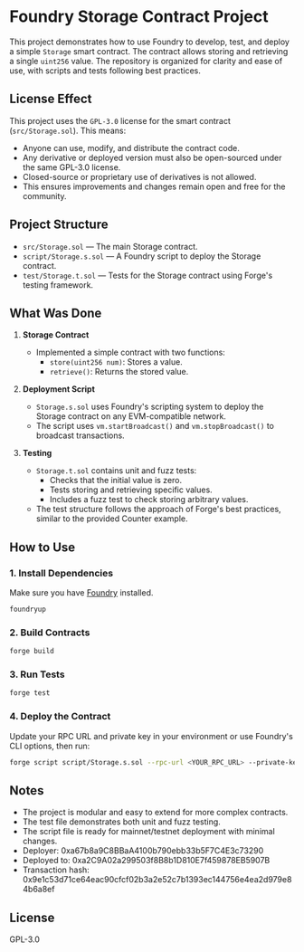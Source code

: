 # Foundry Storage Contract Project

This project demonstrates how to use Foundry to develop, test, and deploy a simple `Storage` smart contract. The contract allows storing and retrieving a single `uint256` value. The repository is organized for clarity and ease of use, with scripts and tests following best practices.

## License Effect

This project uses the `GPL-3.0` license for the smart contract (`src/Storage.sol`). This means:

- Anyone can use, modify, and distribute the contract code.
- Any derivative or deployed version must also be open-sourced under the same GPL-3.0 license.
- Closed-source or proprietary use of derivatives is not allowed.
- This ensures improvements and changes remain open and free for the community.

## Project Structure

- `src/Storage.sol` — The main Storage contract.
- `script/Storage.s.sol` — A Foundry script to deploy the Storage contract.
- `test/Storage.t.sol` — Tests for the Storage contract using Forge's testing framework.

## What Was Done

1. **Storage Contract**

   - Implemented a simple contract with two functions:
     - `store(uint256 num)`: Stores a value.
     - `retrieve()`: Returns the stored value.

2. **Deployment Script**

   - `Storage.s.sol` uses Foundry's scripting system to deploy the Storage contract on any EVM-compatible network.
   - The script uses `vm.startBroadcast()` and `vm.stopBroadcast()` to broadcast transactions.

3. **Testing**
   - `Storage.t.sol` contains unit and fuzz tests:
     - Checks that the initial value is zero.
     - Tests storing and retrieving specific values.
     - Includes a fuzz test to check storing arbitrary values.
   - The test structure follows the approach of Forge's best practices, similar to the provided Counter example.

## How to Use

### 1. Install Dependencies

Make sure you have [Foundry](https://book.getfoundry.sh/getting-started/installation) installed.

```bash
foundryup
```

### 2. Build Contracts

```bash
forge build
```

### 3. Run Tests

```bash
forge test
```

### 4. Deploy the Contract

Update your RPC URL and private key in your environment or use Foundry's CLI options, then run:

```bash
forge script script/Storage.s.sol --rpc-url <YOUR_RPC_URL> --private-key <YOUR_PRIVATE_KEY> --broadcast
```

## Notes

- The project is modular and easy to extend for more complex contracts.
- The test file demonstrates both unit and fuzz testing.
- The script file is ready for mainnet/testnet deployment with minimal changes.
- Deployer: 0xa67b8a9C8BBaA4100b790ebb33b5F7C4E3c73290
- Deployed to: 0xa2C9A02a299503f8B8b1D810E7f459878EB5907B
- Transaction hash: 0x9e1c53d71ce64eac90cfcf02b3a2e52c7b1393ec144756e4ea2d979e84b6a8ef

## License

GPL-3.0

